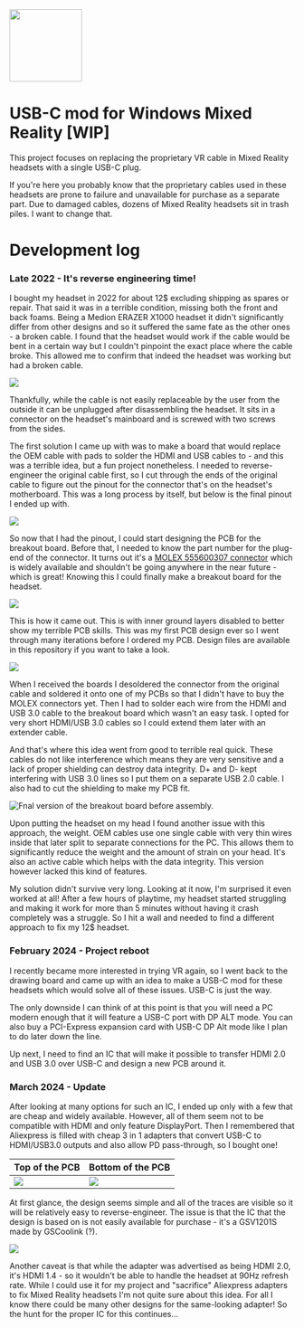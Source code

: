 <img src='img/logo.png' width=128>

# USB-C mod for Windows Mixed Reality [WIP]
This project focuses on replacing the proprietary VR cable in Mixed Reality headsets with a single USB-C plug.

If you're here you probably know that the proprietary cables used in these headsets are prone to failure and unavailable for purchase as a separate part.
Due to damaged cables, dozens of Mixed Reality headsets sit in trash piles. I want to change that.

# Development log

### Late 2022 - It's reverse engineering time!

I bought my headset in 2022 for about 12$ excluding shipping as spares or repair. That said it was in a terrible condition, missing both the front and back foams. Being a Medion ERAZER X1000 headset it didn't significantly differ from other designs and so it suffered the same fate as the other ones - a broken cable.
I found that the headset would work if the cable would be bent in a certain way but I couldn't pinpoint the exact place where the cable broke. This allowed me to confirm that indeed the headset was working but had a broken cable.

![](img/oemcable.jpg)

Thankfully, while the cable is not easily replaceable by the user from the outside it can be unplugged after disassembling the headset. It sits in a connector on the headset's mainboard and is screwed with two screws from the sides.

The first solution I came up with was to make a board that would replace the OEM cable with pads to solder the HDMI and USB cables to - and this was a terrible idea, but a fun project nonetheless.
I needed to reverse-engineer the original cable first, so I cut through the ends of the original cable to figure out the pinout for the connector that's on the headset's motherboard. This was a long process by itself, but below is the final pinout I ended up with.

![](img/connector-pinout.jpg)

So now that I had the pinout, I could start designing the PCB for the breakout board. Before that, I needed to know the part number for the plug-end of the connector.
It turns out it's a [MOLEX 555600307 connector](https://www.lcsc.com/product-detail/Mezzanine-Connectors-Board-to-Board_MOLEX-555600307_C505285.html) which is widely available and shouldn't be going anywhere in the near future - which is great! Knowing this I could finally make a breakout board for the headset.

![](img/v1pcb.jpg)

This is how it came out. This is with inner ground layers disabled to better show my terrible PCB skills. This was my first PCB design ever so I went through many iterations before I ordered my PCB. Design files are available in this repository if you want to take a look.

![](img/v1pcb_assembly.jpg)

When I received the boards I desoldered the connector from the original cable and soldered it onto one of my PCBs so that I didn't have to buy the MOLEX connectors yet.
Then I had to solder each wire from the HDMI and USB 3.0 cable to the breakout board which wasn't an easy task. I opted for very short HDMI/USB 3.0 cables so I could extend them later with an extender cable.

And that's where this idea went from good to terrible real quick. These cables do not like interference which means they are very sensitive and a lack of proper shielding can destroy data integrity.
D+ and D- kept interfering with USB 3.0 lines so I put them on a separate USB 2.0 cable. I also had to cut the shielding to make my PCB fit.

![Fnal version of the breakout board before assembly.](img/v1.jpg)

Upon putting the headset on my head I found another issue with this approach, the weight. OEM cables use one single cable with very thin wires inside that later split to separate connections for the PC. This allows them to significantly reduce the weight and the amount of strain on your head.
It's also an active cable which helps with the data integrity. This version however lacked this kind of features.

My solution didn't survive very long. Looking at it now, I'm surprised it even worked at all! After a few hours of playtime, my headset started struggling and making it work for more than 5 minutes without having it crash completely was a struggle.
So I hit a wall and needed to find a different approach to fix my 12$ headset.

### February 2024 - Project reboot

I recently became more interested in trying VR again, so I went back to the drawing board and came up with an idea to make a USB-C mod for these headsets which would solve all of these issues. USB-C is just the way. 

The only downside I can think of at this point is that you will need a PC modern enough that it will feature a USB-C port with DP ALT mode.
You can also buy a PCI-Express expansion card with USB-C DP Alt mode like I plan to do later down the line.

Up next, I need to find an IC that will make it possible to transfer HDMI 2.0 and USB 3.0 over USB-C and design a new PCB around it.

### March 2024 - Update

After looking at many options for such an IC, I ended up only with a few that are cheap and widely available. However, all of them seem not to be compatible with HDMI and only feature DisplayPort.
Then I remembered that Aliexpress is filled with cheap 3 in 1 adapters that convert USB-C to HDMI/USB3.0 outputs and also allow PD pass-through, so I bought one!

| Top of the PCB | Bottom of the PCB |
| --- | --- |
| ![](img/adapterPCB_top.jpg) | ![](img/adapterPCB_bottom.jpg) |

At first glance, the design seems simple and all of the traces are visible so it will be relatively easy to reverse-engineer.
The issue is that the IC that the design is based on is not easily available for purchase - it's a GSV1201S made by GSCoolink (?).

![](img/GSV1201S-spec.png)

Another caveat is that while the adapter was advertised as being HDMI 2.0, it's HDMI 1.4 - so it wouldn't be able to handle the headset at 90Hz refresh rate. While I could use it for my project and "sacrifice" Aliexpress adapters to fix Mixed Reality headsets I'm not quite sure about this idea.
For all I know there could be many other designs for the same-looking adapter! So the hunt for the proper IC for this continues...


